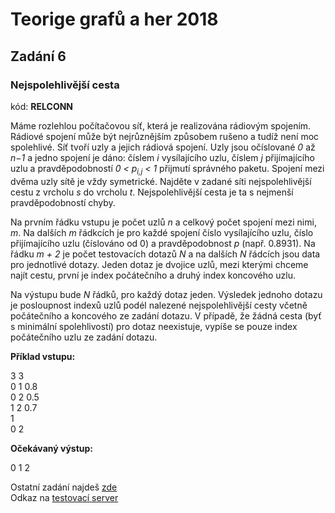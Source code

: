 # Teorige grafů a her 2018

## Zadání 6
### Nejspolehlivější cesta
kód: **RELCONN**

Máme rozlehlou počítačovou síť, která je realizována rádiovým spojením. Rádiové spojení může být nejrůznějším
způsobem rušeno a tudíž není moc spolehlivé. Síť tvoří uzly a jejich rádiová spojení. Uzly jsou očíslované *0* až *n−1*
a jedno spojení je dáno: číslem *i* vysílajícího uzlu, číslem *j* přijímajícího uzlu a pravděpodobností *0 < p<sub>i,j</sub> < 1*
přijmutí správného paketu. Spojení mezi dvěma uzly sítě je vždy symetrické. Najděte v zadané síti nejspolehlivější
cestu z vrcholu *s* do vrcholu *t*. Nejspolehlivější cesta je ta s nejmenší pravděpodobností chyby. 
  
Na prvním řádku vstupu je počet uzlů *n* a celkový počet spojení mezi nimi, *m*. Na dalších *m* řádkcích je pro
každé spojení číslo vysílajícího uzlu, číslo přijímajícího uzlu (číslováno od 0) a pravděpodobnost *p* (např. 0.8931).
Na řádku *m + 2* je počet testovacích dotazů *N* a na dalších *N* řádcích jsou data pro jednotlivé dotazy. Jeden
dotaz je dvojice uzlů, mezi kterými chceme najít cestu, první je index počátečního a druhý index koncového
uzlu.  
  
Na výstupu bude *N* řádků, pro každý dotaz jeden. Výsledek jednoho dotazu je posloupnost indexů uzlů podél
nalezené nejspolehlivější cesty včetně počátečního a koncového ze zadání dotazu. V případě, že žádná cesta (byť
s minimální spolehlivostí) pro dotaz neexistuje, vypíše se pouze index počátečního uzlu ze zadání dotazu.  

**Příklad vstupu:**  
  
3 3  
0 1 0.8  
0 2 0.5  
1 2 0.7  
1  
0 2  
  
**Očekávaný výstup:**  
  
0 1 2  
  
Ostatní zadání najdeš [zde](http://atrey.karlin.mff.cuni.cz/~morf/vyuka/tgh/tgh_prace.pdf "TGH zadání")  
Odkaz na [testovací server](https://tgh.nti.tul.cz/ "Testovací server")

